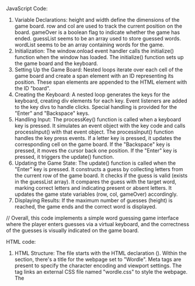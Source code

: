 JavaScript Code:

1. Variable Declarations:
height and width define the dimensions of the game board.
row and col are used to track the current position on the board.
gameOver is a boolean flag to indicate whether the game has ended.
guessList seems to be an array used to store guessed words.
wordList seems to be an array containing words for the game.
2. Initialization:
The window.onload event handler calls the initialize() function when the window has loaded.
The initialize() function sets up the game board and the keyboard.
3. Setting Up the Game Board:
Nested loops iterate over each cell of the game board and create a span element with an ID representing its position.
These span elements are appended to the HTML element with the ID "board".
4. Creating the Keyboard:
A nested loop generates the keys for the keyboard, creating div elements for each key.
Event listeners are added to the key divs to handle clicks.
Special handling is provided for the "Enter" and "Backspace" keys.
5. Handling Input:
The processKey() function is called when a keyboard key is pressed. It simulates an event object with the key code and calls processInput() with that event object.
The processInput() function handles the key press events.
If a letter key is pressed, it updates the corresponding cell on the game board.
If the "Backspace" key is pressed, it moves the cursor back one position.
If the "Enter" key is pressed, it triggers the update() function.
6. Updating the Game State:
The update() function is called when the "Enter" key is pressed.
It constructs a guess by collecting letters from the current row of the game board.
It checks if the guess is valid (exists in the guessList array).
It compares the guess with the target word, marking correct letters and indicating present or absent letters.
It updates the game state variables (row, col, gameOver) accordingly.
7. Displaying Results:
If the maximum number of guesses (height) is reached, the game ends and the correct word is displayed.

// Overall, this code implements a simple word guessing game interface where the player enters guesses via a virtual keyboard, and the correctness of the guesses is visually indicated on the game board.

HTML code:

1. HTML Structure:
The file starts with the HTML declaration (<!DOCTYPE html>).
Within the <head> section, there's a title for the webpage set to "Wordle".
Meta tags are present to specify the character encoding and viewport settings.
The <link> tag links an external CSS file named "wordle.css" to style the webpage.
The <script> tag links an external JavaScript file named "wordle.js" to provide functionality to the webpage.
2. Body Content:
Inside the "body" section, there's an "h1" element with the ID "title", displaying the title of the game, "Wordle".
A horizontal line "hr" is added for visual separation.
A <div> element with the ID "board" is provided to hold the game board. This is where the game board will be dynamically generated by the JavaScript code.
A line break "br" is included for spacing.
Another "h1" element with the ID "answer" is present. This element will display the result of the game, such as the correct word when the game ends.
3. External Files:
The CSS file "wordle.css" is expected to contain styles to visually format the webpage elements, including the game board.
The JavaScript file "wordle.js" is expected to contain the logic to initialize the game, handle user input, update the game state, and display results.


//Overall, this HTML file provides the structure for the Wordle game interface, linking to external CSS and JavaScript files for styling and functionality, respectively. The game board and result display elements are defined within the body of the HTML document, with dynamic content and behavior handled by the associated JavaScript code.


![image](https://github.com/ikaGh/wordle/assets/128742286/60764dc3-6e0b-4c46-8607-891730498518)
